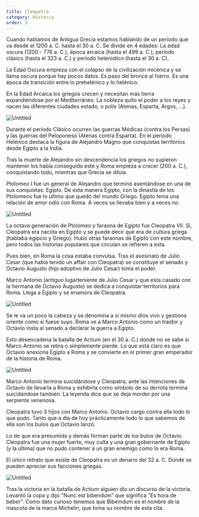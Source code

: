 ```yaml
---
title: Cleopatra
category: Historia
order: 3
---
```


Cuando hablamos de Antigua Grecia estamos hablando de un período que va desde el 1200 a. C. hasta el 30 a. C. Se divide en 4 edades: La edad oscura (1200 - 776 a. C.), época arcaica (hasta el 499 a. C.), período clásico (hasta el 323 a. C.) y período helenístico (hasta el 30 a. C).

La Edad Oscura empieza con el colapso de la civilización micénica y se llama oscura porque hay pocos datos. Es paso del bronce al hierro. Es una época de transición entre lo prehelénico y lo helénico.

En la Edad Arcaica los griegos crecen y necesitan más tierra expandiéndose por el Mediterráneo. La nobleza quito el poder a los reyes y nacen las diferentes ciudades estado, o polis (Atenas, Esparta, Argos, ...).

![Untitled]({{site.baseurl}}/images/Cleopatra%20dd9c4cb3cff04178af9fd80709db39a8/Cleobis_y_Biton__Comentario_y_Analisis.png)

Durante el período Clásico ocurren las guerras Médicas (contra los Persas) y las guerras del Peloponeso (Atenas contra Esparta). En el período Helénico destaca la figura de Alejandro Magno que conquistas territorios desde Egipto a la India.

Tras la muerte de Alejandro sin descendencia los griegos no supieron mantener los había conseguido este y Roma empieza a crecer (200 a. C.), conquistando todo, mientras que Grecia se diluía.

Ptolomeo I fue un general de Alejandro que terminó asentándose en una de sus conquistas: Egipto. De esta manera Egipto, con la dinastía de los Ptolomeos fue lo último que quedó del mundo Griego. Egipto tenía una relación de amor odio con Roma. A veces se llevaba bien y a veces no.

![Untitled]({{site.baseurl}}/images/Cleopatra%20dd9c4cb3cff04178af9fd80709db39a8/Ptolemy_I_Soter_Louvre_Ma849_-_Ptolomeo_I_-_Wikipedia__la_enciclopedia_libre.png)

La octava generación de Ptolomeo y faraona de Egipto fue Cleopatra VII. Sí, Cleopatra era nacida en Egipto y se puede decir que era de cultura griega (hablaba egipcio y Griego). Hubo otras faraonas de Egipto con este nombre, pero todos las historias populares que circulan se refieren a esta.

Pues bien, en Roma la cosa estaba convulsa. Tras el asesinato de Julio Cesar (que había tenido un affair con Cleopatra) se constituye el senado y Octavio Augusto (hijo adoptivo de Julio Cesar) toma el poder.

Marco Antonio (antiguo lugarteniente de Julio Cesar y que esta casado con la hermana de Octavio Augusto) se dedica a conquistar territorios para Roma. Llega a Egipto y se enamora de Cleopatra.

![Untitled]({{site.baseurl}}/images/Cleopatra%20dd9c4cb3cff04178af9fd80709db39a8/Augusto__Marco_Antonio__1_Parte.png)

Se le va un poco la cabeza y se denomina a sí mismo dios vivo y gestiona oriente como si fuese suyo. Roma ve a Marco Antonio como un traidor y Octavio insta al senado a declarar la guerra a Egipto.

Esto desencadena la batalla de Actium (en el 30 a. C.) donde no se sabe si Marco Antonio se retira o simplemente pierde. Lo que está claro es que Octavio anexiona Egipto a Roma y se convierte en el primer gran emperador de la historia de Roma.

![Untitled]({{site.baseurl}}/images/Cleopatra%20dd9c4cb3cff04178af9fd80709db39a8/El_cantabro__que_no_sabe_soportar_nuestro_yugo_-_Jesus_Lainz_-_Club_de_Libertad_Digital.png)

Marco Antonio termina suicidándose y Cleopatra, ante las intenciones de Octavio de llevarla a Roma y exhibirla como símbolo de su derrota termina suicidándose también. La leyenda dice que se deja morder por una serpiente venenosa.

Cleopatra tuvo 3 hijos con Marco Antonio. Octavio cargo contra ella todo lo que pudo. Tanto que a día de hoy prácticamente todo lo que sabemos de ella son los bulos que Octavio lanzó. 

Lo de que era presumida y demás forman parte de los bulos de Octavio. Cleopatra fue una mujer fuerte, muy culta y una gran gobernante de Egipto (y la última) que no pudo contener a un gran enemigo como lo era Roma.

El único retrato que existe de Cleopatra es un denario del 32 a. C. Donde se pueden apreciar sus facciones griegas.

![Untitled]({{site.baseurl}}/images/Cleopatra%20dd9c4cb3cff04178af9fd80709db39a8/011-Mark_Antony__with_Cleopatra_VII_-3_-_Cleopatra_-_Wikipedia__la_enciclopedia_libre.png)

Tras la victoria en la batalla de Actium alguien dio un discurso de la victoria. Levantó la copa y dijo "Nunc est bibendum" que significa "Es hora de beber". Como dato curioso tenemos que Bibemdum es el nombre de la mascota de la marca Michelin, que toma su nombre de esta cita.
